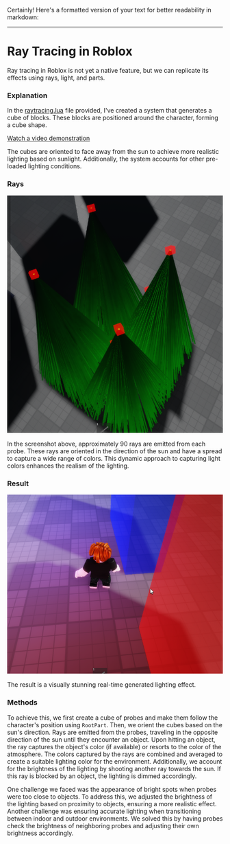 Certainly! Here's a formatted version of your text for better readability in markdown:

---

# Ray Tracing in Roblox

Ray tracing in Roblox is not yet a native feature, but we can replicate its effects using rays, light, and parts.

### Explanation

In the [raytracing.lua](https://raw.githubusercontent.com/DeroXP/Roblox-stugg/main/RayTracing/raytrace.lua) file provided, I've created a system that generates a cube of blocks. These blocks are positioned around the character, forming a cube shape. 

[Watch a video demonstration](https://github.com/DeroXP/Roblox-stugg/raw/main/RayTracing/2024-05-30%2013-59-44.mp4)

The cubes are oriented to face away from the sun to achieve more realistic lighting based on sunlight. Additionally, the system accounts for other pre-loaded lighting conditions.

### Rays

![Rays](https://github.com/DeroXP/Roblox-stugg/blob/main/RayTracing/Screenshot%20(212).png?raw=true)

In the screenshot above, approximately 90 rays are emitted from each probe. These rays are oriented in the direction of the sun and have a spread to capture a wide range of colors. This dynamic approach to capturing light colors enhances the realism of the lighting.

### Result

![Result](https://github.com/DeroXP/Roblox-stugg/blob/main/RayTracing/Screenshot%20(211).png?raw=true)

The result is a visually stunning real-time generated lighting effect.

### Methods

To achieve this, we first create a cube of probes and make them follow the character's position using `RootPart`. Then, we orient the cubes based on the sun's direction. Rays are emitted from the probes, traveling in the opposite direction of the sun until they encounter an object. Upon hitting an object, the ray captures the object's color (if available) or resorts to the color of the atmosphere. The colors captured by the rays are combined and averaged to create a suitable lighting color for the environment. Additionally, we account for the brightness of the lighting by shooting another ray towards the sun. If this ray is blocked by an object, the lighting is dimmed accordingly.

One challenge we faced was the appearance of bright spots when probes were too close to objects. To address this, we adjusted the brightness of the lighting based on proximity to objects, ensuring a more realistic effect. Another challenge was ensuring accurate lighting when transitioning between indoor and outdoor environments. We solved this by having probes check the brightness of neighboring probes and adjusting their own brightness accordingly.
